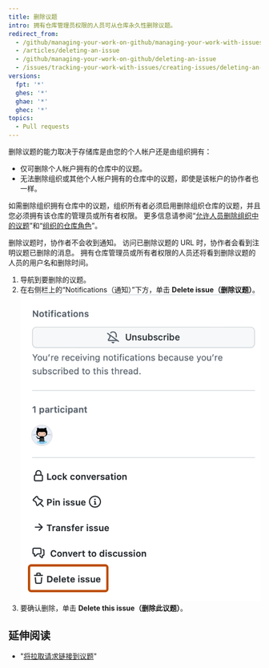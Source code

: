 ```yaml
---
title: 删除议题
intro: 拥有仓库管理员权限的人员可从仓库永久性删除议题。
redirect_from:
  - /github/managing-your-work-on-github/managing-your-work-with-issues-and-pull-requests/deleting-an-issue
  - /articles/deleting-an-issue
  - /github/managing-your-work-on-github/deleting-an-issue
  - /issues/tracking-your-work-with-issues/creating-issues/deleting-an-issue
versions:
  fpt: '*'
  ghes: '*'
  ghae: '*'
  ghec: '*'
topics:
  - Pull requests
---
```


删除议题的能力取决于存储库是由您的个人帐户还是由组织拥有：
- 仅可删除个人帐户拥有的仓库中的议题。
- 无法删除组织或其他个人帐户拥有的仓库中的议题，即使是该帐户的协作者也一样。

如需删除组织拥有仓库中的议题，组织所有者必须启用删除组织仓库的议题，并且您必须拥有该仓库的管理员或所有者权限。 更多信息请参阅“[允许人员删除组织中的议题](/articles/allowing-people-to-delete-issues-in-your-organization)”和“[组织的仓库角色](/organizations/managing-access-to-your-organizations-repositories/repository-roles-for-an-organization)”。

删除议题时，协作者不会收到通知。 访问已删除议题的 URL 时，协作者会看到注明议题已删除的消息。 拥有仓库管理员或所有者权限的人员还将看到删除议题的人员的用户名和删除时间。

1. 导航到要删除的议题。
2. 在右侧栏上的“Notifications（通知）”下方，单击 **Delete issue（删除议题）**。 ![议题页面右侧栏底部高亮显示的"删除议题"文本](/assets/images/help/issues/delete-issue.png)
4. 要确认删除，单击 **Delete this issue（删除此议题）**。

## 延伸阅读

- "[将拉取请求链接到议题](/github/managing-your-work-on-github/linking-a-pull-request-to-an-issue)"
